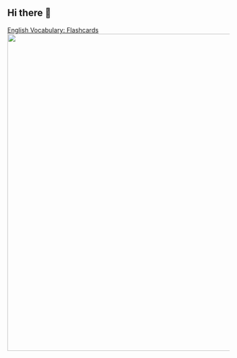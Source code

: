## Hi there 👋
<a href="https://apps.apple.com/tr/app/english-vocabulary-flashcards/id6680190159">English Vocabulary: Flashcards</a>
<img src="https://github.com/user-attachments/assets/bfdb705a-1eb7-47a8-b46b-9472dceab6f9" width="720">  

<!--
**MuratYurtseven/MuratYurtseven** is a ✨ _special_ ✨ repository because its `README.md` (this file) appears on your GitHub profile.

Here are some ideas to get you started:

- 🔭 I’m currently working on ...
- 🌱 I’m currently learning ...
- 👯 I’m looking to collaborate on ...
- 🤔 I’m looking for help with ...
- 💬 Ask me about ...
- 📫 How to reach me: ...
- 😄 Pronouns: ...
- ⚡ Fun fact: ...
-->
